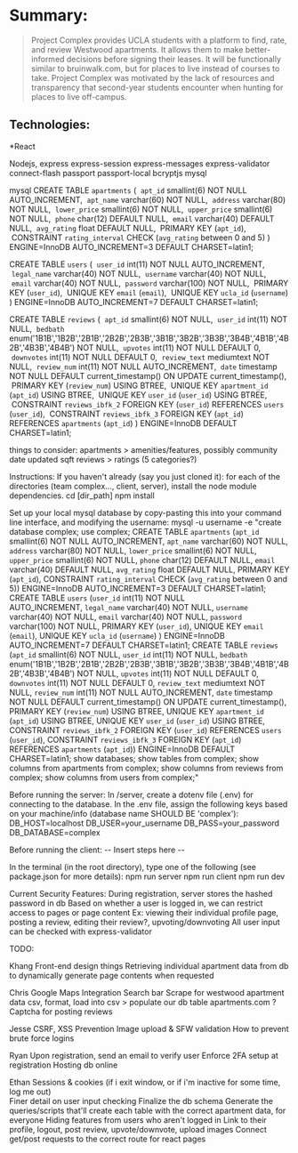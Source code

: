 # Summary:
> Project Complex provides UCLA students with a platform to find, rate, and review Westwood apartments. It allows them to make better-informed decisions before signing their leases. It will be functionally similar to bruinwalk.com, but for places to live instead of courses to take. Project Complex was motivated by the lack of resources and transparency that second-year students encounter when hunting for places to live off-campus.

## Technologies:
*React

Nodejs, express
  express-session
  express-messages
  express-validator
  connect-flash
  passport
  passport-local
  bcryptjs
  mysql

mysql
  CREATE TABLE `apartments` (
   `apt_id` smallint(6) NOT NULL AUTO_INCREMENT,
   `apt_name` varchar(60) NOT NULL,
   `address` varchar(80) NOT NULL,
   `lower_price` smallint(6) NOT NULL,
   `upper_price` smallint(6) NOT NULL,
   `phone` char(12) DEFAULT NULL,
   `email` varchar(40) DEFAULT NULL,
   `avg_rating` float DEFAULT NULL,
   PRIMARY KEY (`apt_id`),
   CONSTRAINT `rating_interval` CHECK (`avg_rating` between 0 and 5)
  ) ENGINE=InnoDB AUTO_INCREMENT=3 DEFAULT CHARSET=latin1;

  CREATE TABLE `users` (
   `user_id` int(11) NOT NULL AUTO_INCREMENT,
   `legal_name` varchar(40) NOT NULL,
   `username` varchar(40) NOT NULL,
   `email` varchar(40) NOT NULL,
   `password` varchar(100) NOT NULL,
   PRIMARY KEY (`user_id`),
   UNIQUE KEY `email` (`email`),
   UNIQUE KEY `ucla_id` (`username`)
  ) ENGINE=InnoDB AUTO_INCREMENT=7 DEFAULT CHARSET=latin1;	

  CREATE TABLE `reviews` (
   `apt_id` smallint(6) NOT NULL,
   `user_id` int(11) NOT NULL,
   `bedbath` enum('1B1B','1B2B','2B1B','2B2B','2B3B','3B1B','3B2B','3B3B','3B4B','4B1B','4B2B','4B3B','4B4B') NOT NULL,
   `upvotes` int(11) NOT NULL DEFAULT 0,
   `downvotes` int(11) NOT NULL DEFAULT 0,
   `review_text` mediumtext NOT NULL,
   `review_num` int(11) NOT NULL AUTO_INCREMENT,
   `date` timestamp NOT NULL DEFAULT current_timestamp() ON UPDATE current_timestamp(),
   PRIMARY KEY (`review_num`) USING BTREE,
   UNIQUE KEY `apartment_id` (`apt_id`) USING BTREE,
   UNIQUE KEY `user_id` (`user_id`) USING BTREE,
   CONSTRAINT `reviews_ibfk_2` FOREIGN KEY (`user_id`) REFERENCES `users` (`user_id`),
   CONSTRAINT `reviews_ibfk_3` FOREIGN KEY (`apt_id`) REFERENCES `apartments` (`apt_id`)
  ) ENGINE=InnoDB DEFAULT CHARSET=latin1;

things to consider:
  apartments >
    amenities/features, possibly community
    date updated
    sqft
  reviews >
    ratings (5 categories?)


Instructions:
If you haven't already (say you just cloned it): for each of the directories (team complex..., client, server), install the node module dependencies.
  cd [dir_path]
  npm install

Set up your local mysql database by copy-pasting this into your command line interface, and modifying the username:
mysql -u username -e "create database complex; use complex; CREATE TABLE `apartments` (`apt_id` smallint(6) NOT NULL AUTO_INCREMENT, `apt_name` varchar(60) NOT NULL, `address` varchar(80) NOT NULL, `lower_price` smallint(6) NOT NULL, `upper_price` smallint(6) NOT NULL, `phone` char(12) DEFAULT NULL, `email` varchar(40) DEFAULT NULL, `avg_rating` float DEFAULT NULL, PRIMARY KEY (`apt_id`), CONSTRAINT `rating_interval` CHECK (`avg_rating` between 0 and 5)) ENGINE=InnoDB AUTO_INCREMENT=3 DEFAULT CHARSET=latin1; CREATE TABLE `users` (`user_id` int(11) NOT NULL AUTO_INCREMENT, `legal_name` varchar(40) NOT NULL, `username` varchar(40) NOT NULL, `email` varchar(40) NOT NULL, `password` varchar(100) NOT NULL, PRIMARY KEY (`user_id`), UNIQUE KEY `email` (`email`), UNIQUE KEY `ucla_id` (`username`) ) ENGINE=InnoDB AUTO_INCREMENT=7 DEFAULT CHARSET=latin1; CREATE TABLE `reviews` (`apt_id` smallint(6) NOT NULL, `user_id` int(11) NOT NULL, `bedbath` enum('1B1B','1B2B','2B1B','2B2B','2B3B','3B1B','3B2B','3B3B','3B4B','4B1B','4B2B','4B3B','4B4B') NOT NULL, `upvotes` int(11) NOT NULL DEFAULT 0, `downvotes` int(11) NOT NULL DEFAULT 0, `review_text` mediumtext NOT NULL, `review_num` int(11) NOT NULL AUTO_INCREMENT, `date` timestamp NOT NULL DEFAULT current_timestamp() ON UPDATE current_timestamp(), PRIMARY KEY (`review_num`) USING BTREE, UNIQUE KEY `apartment_id` (`apt_id`) USING BTREE, UNIQUE KEY `user_id` (`user_id`) USING BTREE, CONSTRAINT `reviews_ibfk_2` FOREIGN KEY (`user_id`) REFERENCES `users` (`user_id`), CONSTRAINT `reviews_ibfk_3` FOREIGN KEY (`apt_id`) REFERENCES `apartments` (`apt_id`)) ENGINE=InnoDB DEFAULT CHARSET=latin1; show databases; show tables from complex; show columns from apartments from complex; show columns from reviews from complex; show columns from users from complex;"


Before running the server:
  In /server, create a dotenv file (.env) for connecting to the database. In the .env file, assign the following keys based on your machine/info (database name SHOULD BE 'complex'):
    DB_HOST=localhost
    DB_USER=your_username
    DB_PASS=your_password
    DB_DATABASE=complex

Before running the client:
  -- Insert steps here --

In the terminal (in the root directory), type one of the following (see package.json for more details):
  npm run server
  npm run client 
  npm run dev

Current Security Features:
  During registration, server stores the hashed password in db 
  Based on whether a user is logged in, we can restrict access to pages or page content 
    Ex: viewing their individual profile page, posting a review, editing their review?, upvoting/downvoting 
  All user input can be checked with express-validator 

TODO:

Khang
  Front-end design things
  Retrieving individual apartment data from db to dynamically generate page contents when requested

Chris
  Google Maps Integration
  Search bar
  Scrape for westwood apartment data csv, format, load into csv > populate our db table
    apartments.com ?
  Captcha for posting reviews

Jesse
  CSRF, XSS Prevention
  Image upload & SFW validation
  How to prevent brute force logins

Ryan
  Upon registration, send an email to verify user
  Enforce 2FA setup at registration
  Hosting db online

Ethan
  Sessions & cookies (if i exit window, or if i'm inactive for some time, log me out)  
  Finer detail on user input checking
  Finalize the db schema
    Generate the queries/scripts that'll create each table with the correct apartment data, for everyone
  Hiding features from users who aren't logged in
    Link to their profile, logout, post review, upvote/downvote, upload images
  Connect get/post requests to the correct route for react pages

